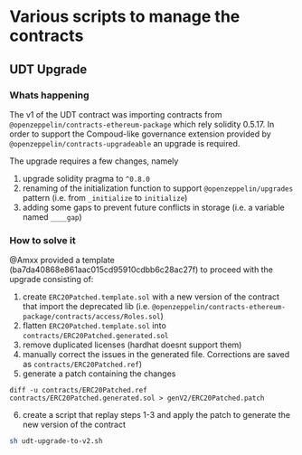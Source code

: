 # Various scripts to manage the contracts

## UDT Upgrade


### Whats happening

The v1 of the UDT contract was importing contracts from `@openzeppelin/contracts-ethereum-package` which rely solidity 0.5.17. In order to support the Compoud-like governance extension provided by `@openzeppelin/contracts-upgradeable` an upgrade is required. 

The upgrade requires a few changes, namely

1. upgrade solidity pragma to `^0.8.0` 
2. renaming of the initialization function to support `@openzeppelin/upgrades` pattern (i.e. from `_initialize` to `initialize`)
3. adding some gaps to prevent future conflicts in storage (i.e. a variable named `____gap`)

### How to solve it

@Amxx provided a template (ba7da40868e861aac015cd95910cdbb6c28ac27f) to proceed with the upgrade consisting of:

1. create `ERC20Patched.template.sol` with a new version of the contract that import the deprecated lib (i.e. `@openzeppelin/contracts-ethereum-package/contracts/access/Roles.sol`)  
2. flatten `ERC20Patched.template.sol` into `contracts/ERC20Patched.generated.sol`
3. remove duplicated licenses (hardhat doesnt support them)
4. manually correct the issues in the generated file.  Corrections are saved as `contracts/ERC20Patched.ref`)
1. generate a patch containing the changes 
```
diff -u contracts/ERC20Patched.ref contracts/ERC20Patched.generated.sol > genV2/ERC20Patched.patch
```
6. create a script that replay steps 1-3 and apply the patch to generate the new version of the contract

```sh
sh udt-upgrade-to-v2.sh
```

